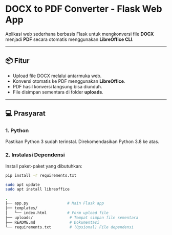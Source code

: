 # DOCX to PDF Converter - Flask Web App

Aplikasi web sederhana berbasis Flask untuk mengkonversi file **DOCX** menjadi **PDF** secara otomatis menggunakan **LibreOffice CLI**.

---

## 📦 Fitur

- Upload file DOCX melalui antarmuka web.
- Konversi otomatis ke PDF menggunakan **LibreOffice**.
- PDF hasil konversi langsung bisa diunduh.
- File disimpan sementara di folder **uploads**.

---

## 💻 Prasyarat

### 1. Python
Pastikan Python 3 sudah terinstal. Direkomendasikan Python 3.8 ke atas.

### 2. Instalasi Dependensi
Install paket-paket yang dibutuhkan:
```bash
pip install -r requirements.txt

sudo apt update
sudo apt install libreoffice

.
├── app.py                 # Main Flask app
├── templates/
│   └── index.html         # Form upload file
├── uploads/                # Tempat simpan file sementara
├── README.md               # Dokumentasi
└── requirements.txt        # (Opsional) File dependensi

